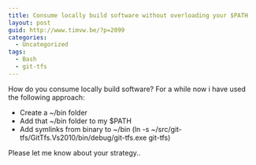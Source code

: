 ```yaml
---
title: Consume locally build software without overloading your $PATH
layout: post
guid: http://www.timvw.be/?p=2099
categories:
  - Uncategorized
tags:
  - Bash
  - git-tfs
---
```

How do you consume locally build software? For a while now i have used the following approach:

  * Create a ~/bin folder
  * Add that ~/bin folder to my $PATH
  * Add symlinks from binary to ~/bin (ln -s ~/src/git-tfs/GitTfs.Vs2010/bin/debug/git-tfs.exe git-tfs)
  
Please let me know about your strategy..
